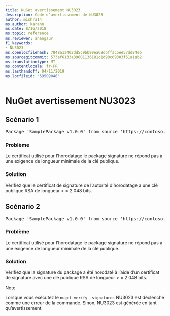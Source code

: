 ```yaml
---
title: NuGet avertissement NU3023
description: Code d’avertissement de NU3023
author: mishra14
ms.author: karann
ms.date: 8/16/2018
ms.topic: reference
ms.reviewer: anangaur
f1_keywords:
- NU3023
ms.openlocfilehash: 7848a1a402dd5c9bb99ea68dbffac5ee57dd84eb
ms.sourcegitcommit: 573af6133a39601136181c1d98c09303f51a1ab2
ms.translationtype: MT
ms.contentlocale: fr-FR
ms.lasthandoff: 04/11/2019
ms.locfileid: "59509046"
---
```

# <a name="nuget-warning-nu3023"></a>NuGet avertissement NU3023

## <a name="scenario-1"></a>Scénario 1

<pre>Package 'SamplePackage v1.0.0' from source 'https://contoso.com/index.json': The timestamp certificate does not meet a minimum public key length requirement.</pre>

### <a name="issue"></a>Problème

Le certificat utilisé pour l’horodatage le package signature ne répond pas à une exigence de longueur minimale de la clé publique.


### <a name="solution"></a>Solution

Vérifiez que le certificat de signature de l’autorité d’horodatage a une clé publique RSA de longueur > = 2 048 bits.



## <a name="scenario-2"></a>Scénario 2

<pre>Package 'SamplePackage v1.0.0' from source 'https://contoso.com/index.json': The primary signature's timestamp certificate does not meet a minimum public key length requirement.</pre>

### <a name="issue"></a>Problème

Le certificat utilisé pour l’horodatage le package signature ne répond pas à une exigence de longueur minimale de la clé publique.


### <a name="solution"></a>Solution

Vérifiez que la signature du package a été horodaté à l’aide d’un certificat de signature avec une clé publique RSA de longueur > = 2 048 bits.


> [!Note]
> Lorsque vous exécutez le `nuget verify -signatures` NU3023 est déclenché comme une erreur de la commande. Sinon, NU3023 est générée en tant qu’avertissement.
